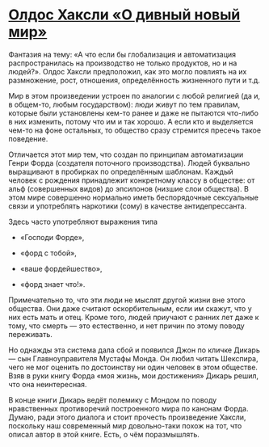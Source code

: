 # [Олдос Хаксли «О дивный новый мир»](https://vk.com/ip.biblioworm?w=wall-102814293_18)

Фантазия на тему: «А что если бы глобализация и автоматизация распространилась на производство не только продуктов, но и на людей?».
Олдос Хаксли предположил, как это могло повлиять на их размножение, рост, отношения, определённость жизненного пути и т.д.

Мир в этом произведении устроен по аналогии с любой религией (да и, в общем-то, любым государством): люди живут по тем правилам, которые были установлены кем-то ранее и даже не пытаются что-либо в них изменить, потому что им и так хорошо.
А если кто и выделяется чем-то на фоне остальных, то общество сразу стремится пресечь такое поведение.

Отличается этот мир тем, что создан по принципам автоматизации Генри Форда (создателя поточного производства).
Людей буквально выращивают в пробирках по определённым шаблонам.
Каждый человек с рождения принадлежит конкретному классу в обществе: от альф (совершенных видов) до эпсилонов (низшие слои общества).
В этом мире совершенно нормально иметь беспорядочные сексуальные связи и употреблять наркотики (сому) в качестве антидепрессанта.

Здесь часто употребляют выражения типа

- «Господи Форде»,

- «форд с тобой»,

- «ваше фордейшество»,

- «форд знает что!».

Примечательно то, что эти люди не мыслят другой жизни вне этого общества.
Они даже считают оскорбительным, если им скажут, что у них есть мать и отец.
Кроме того, людей приучают с ранних лет даже к тому, что смерть — это естественно, и нет причин по этому поводу переживать.

Но однажды эта система дала сбой и появился Джон по кличке Дикарь — сын Главноуправителя Мустафы Монда.
Он любил читать Шекспира, чего не мог оценить по достоинству ни один человек в этом обществе.
Взяв в руки книгу Форда «моя жизнь, мои достижения» Дикарь решил, что она неинтересная.

В конце книги Дикарь ведёт полемику с Мондом по поводу нравственных противоречий построенного мира по канонам Форда.
Думаю, ради этого диалога и стоит прочесть произведение Хаксли, поскольку наш современный мир довольно-таки похож на тот, что описал автор в этой книге.
Есть, о чём поразмышлять.